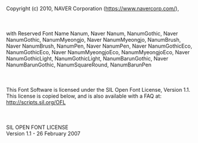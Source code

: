Copyright (c) 2010, NAVER Corporation (https://www.navercorp.com/),<br>
<br>
<br>
<br>
with Reserved Font Name Nanum, Naver Nanum, NanumGothic, Naver NanumGothic, NanumMyeongjo, Naver NanumMyeongjo, NanumBrush, Naver NanumBrush, NanumPen, Naver NanumPen, Naver NanumGothicEco, NanumGothicEco, Naver NanumMyeongjoEco, NanumMyeongjoEco, Naver NanumGothicLight, NanumGothicLight, NanumBarunGothic, Naver NanumBarunGothic, NanumSquareRound, NanumBarunPen<br>
<br>
<br>
<br>
This Font Software is licensed under the SIL Open Font License, Version 1.1.<br>
This license is copied below, and is also available with a FAQ at: http://scripts.sil.org/OFL<br>
<br>
<br>
<br>
SIL OPEN FONT LICENSE<br>
Version 1.1 - 26 February 2007 
